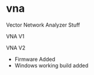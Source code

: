 # vna
Vector Network Analyzer Stuff

VNA V1 

VNA V2

- Firmware Added
- Windows working build added
